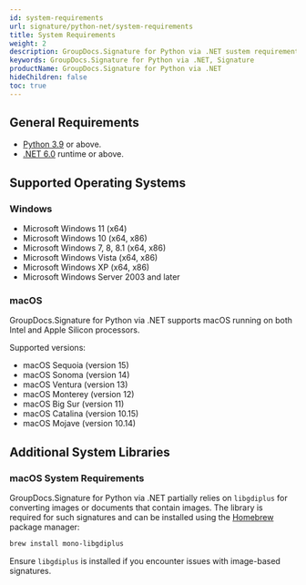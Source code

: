 ```yaml
---
id: system-requirements
url: signature/python-net/system-requirements
title: System Requirements
weight: 2
description: GroupDocs.Signature for Python via .NET sustem requirements.
keywords: GroupDocs.Signature for Python via .NET, Signature
productName: GroupDocs.Signature for Python via .NET
hideChildren: false
toc: true
---
```


## General Requirements

- [Python 3.9](https://www.python.org/downloads/) or above.
- [.NET 6.0](https://dotnet.microsoft.com/en-us/download/dotnet/6.0) runtime or above.

## Supported Operating Systems

### Windows

- Microsoft Windows 11 (x64)
- Microsoft Windows 10 (x64, x86)
- Microsoft Windows 7, 8, 8.1 (x64, x86)
- Microsoft Windows Vista (x64, x86)
- Microsoft Windows XP (x64, x86)
- Microsoft Windows Server 2003 and later

### macOS

GroupDocs.Signature for Python via .NET supports macOS running on both Intel and Apple Silicon processors.

Supported versions:

- macOS Sequoia (version 15)
- macOS Sonoma (version 14)
- macOS Ventura (version 13)
- macOS Monterey (version 12)
- macOS Big Sur (version 11)
- macOS Catalina (version 10.15)
- macOS Mojave (version 10.14)

## Additional System Libraries

### macOS System Requirements

GroupDocs.Signature for Python via .NET partially relies on `libgdiplus` for converting images or documents that contain images. The library is required for such signatures and can be installed using the [Homebrew](https://brew.sh/) package manager:

```ps
brew install mono-libgdiplus
```

Ensure `libgdiplus` is installed if you encounter issues with image-based signatures.
